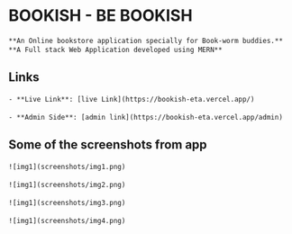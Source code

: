 # BOOKISH - BE  BOOKISH
    **An Online bookstore application specially for Book-worm buddies.**
    **A Full stack Web Application developed using MERN**


## Links

    - **Live Link**: [live Link](https://bookish-eta.vercel.app/)

    - **Admin Side**: [admin link](https://bookish-eta.vercel.app/admin)


## Some of the screenshots from app

    ![img1](screenshots/img1.png)

    ![img1](screenshots/img2.png)

    ![img1](screenshots/img3.png)

    ![img1](screenshots/img4.png)